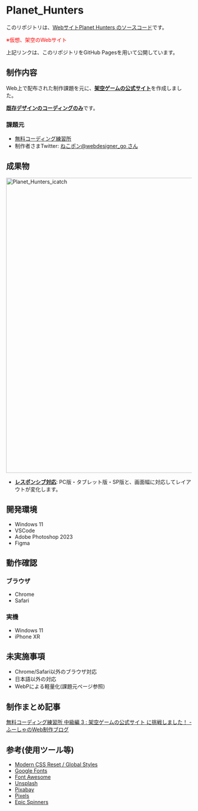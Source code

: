 # Planet_Hunters

このリポジトリは、<u>Webサイト[Planet Hunters](https://fuchsia-84.github.io/Planet_Hunters/) のソースコード</u>です。

<span style="color: red;">※仮想、架空のWebサイト</span>

上記リンクは、このリポジトリをGitHub Pagesを用いて公開しています。

## 制作内容

Web上で配布された制作課題を元に、<u>**架空ゲームの公式サイト**</u>を作成しました。

<u>**既存デザインのコーディングのみ**</u>です。

### 課題元

- [無料コーディング練習所](https://webdesigner-go.com/coding-practice/)
- 制作者さまTwitter: [ねこポン@webdesigner_go さん](https://twitter.com/webdesigner_go)

## 成果物
  
<img width="801" alt="Planet_Hunters_icatch" src="https://github.com/fuchsia-84/Planet_Hunters/assets/46129202/ca2ee2a6-21f7-4b58-85c9-4c08727454b6">


- <u>**レスポンシブ対応**</u>: PC版・タブレット版・SP版と、画面幅に対応してレイアウトが変化します。

## 開発環境

- Windows 11
- VSCode
- Adobe Photoshop 2023
- Figma

## 動作確認

### ブラウザ

- Chrome
- Safari

### 実機

- Windows 11
- iPhone XR

## 未実施事項

- Chrome/Safari以外のブラウザ対応
- 日本語以外の対応
- WebPによる軽量化(課題元ページ参照)
  
## 制作まとめ記事

[無料コーディング練習所 中級編 3 : 架空ゲームの公式サイト に挑戦しました！ - ふーしゃのWeb制作ブログ](https://fuchsia-84.hatenablog.com/entry/2023/08/10/200000)

## 参考(使用ツール等)

- [Modern CSS Reset / Global Styles](https://www.joshwcomeau.com/css/custom-css-reset/)
- [Google Fonts](https://fonts.google.com/)
- [Font Awesome](https://fontawesome.com/)
- [Unsplash](https://unsplash.com/ja)
- [Pixabay](https://pixabay.com/ja/)
- [Pixels](https://www.pexels.com/ja-jp/videos/)
- [Epic Spinners](https://epic-spinners.epicmax.co/)
